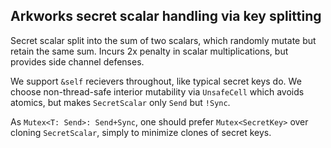## Arkworks secret scalar handling via key splitting

Secret scalar split into the sum of two scalars, which randomly
mutate but retain the same sum.   Incurs 2x penalty in scalar
multiplications, but provides side channel defenses.
 
We support `&self` recievers throughout, like typical secret keys do.
We choose non-thread-safe interior mutability via `UnsafeCell` which
avoids atomics, but makes `SecretScalar` only `Send` but `!Sync`.

As `Mutex<T: Send>: Send+Sync`, one should prefer `Mutex<SecretKey>`
over cloning `SecretScalar`, simply to minimize clones of secret keys.
